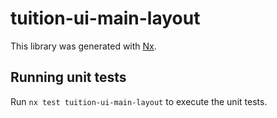 # tuition-ui-main-layout

This library was generated with [Nx](https://nx.dev).

## Running unit tests

Run `nx test tuition-ui-main-layout` to execute the unit tests.
